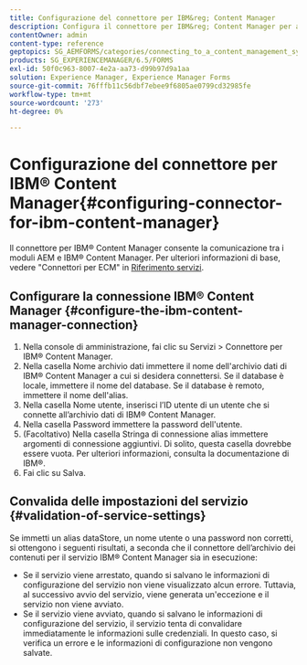 ```yaml
---
title: Configurazione del connettore per IBM&reg; Content Manager
description: Configura il connettore per IBM&reg; Content Manager per abilitare la comunicazione tra i moduli AEM e IBM&reg; Content Manager.
contentOwner: admin
content-type: reference
geptopics: SG_AEMFORMS/categories/connecting_to_a_content_management_system
products: SG_EXPERIENCEMANAGER/6.5/FORMS
exl-id: 50f0c963-8007-4e2a-aa73-d99b97d9a1aa
solution: Experience Manager, Experience Manager Forms
source-git-commit: 76fffb11c56dbf7ebee9f6805ae0799cd32985fe
workflow-type: tm+mt
source-wordcount: '273'
ht-degree: 0%

---
```


# Configurazione del connettore per IBM® Content Manager{#configuring-connector-for-ibm-content-manager}

Il connettore per IBM® Content Manager consente la comunicazione tra i moduli AEM e IBM® Content Manager. Per ulteriori informazioni di base, vedere &quot;Connettori per ECM&quot; in [Riferimento servizi](https://www.adobe.com/go/learn_aemforms_services_63).

## Configurare la connessione IBM® Content Manager {#configure-the-ibm-content-manager-connection}

1. Nella console di amministrazione, fai clic su Servizi > Connettore per IBM® Content Manager.
1. Nella casella Nome archivio dati immettere il nome dell&#39;archivio dati di IBM® Content Manager a cui si desidera connettersi. Se il database è locale, immettere il nome del database. Se il database è remoto, immettere il nome dell&#39;alias.
1. Nella casella Nome utente, inserisci l’ID utente di un utente che si connette all’archivio dati di IBM® Content Manager.
1. Nella casella Password immettere la password dell&#39;utente.
1. (Facoltativo) Nella casella Stringa di connessione alias immettere argomenti di connessione aggiuntivi. Di solito, questa casella dovrebbe essere vuota. Per ulteriori informazioni, consulta la documentazione di IBM®.
1. Fai clic su Salva.

## Convalida delle impostazioni del servizio {#validation-of-service-settings}

Se immetti un alias dataStore, un nome utente o una password non corretti, si ottengono i seguenti risultati, a seconda che il connettore dell’archivio dei contenuti per il servizio IBM® Content Manager sia in esecuzione:

* Se il servizio viene arrestato, quando si salvano le informazioni di configurazione del servizio non viene visualizzato alcun errore. Tuttavia, al successivo avvio del servizio, viene generata un&#39;eccezione e il servizio non viene avviato.
* Se il servizio viene avviato, quando si salvano le informazioni di configurazione del servizio, il servizio tenta di convalidare immediatamente le informazioni sulle credenziali. In questo caso, si verifica un errore e le informazioni di configurazione non vengono salvate.
